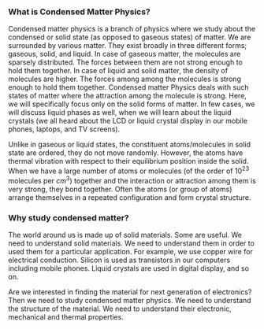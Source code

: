 ### What is Condensed Matter Physics?
 
Condensed matter physics is a branch of physics where we study about the condensed or solid state (as opposed to gaseous states) of matter. We are surrounded by various matter. They exist broadly in three different forms; gaseous, solid, and liquid. In case of gaseous matter, the molecules are sparsely distributed. The forces between them are not strong enough to hold them together. In case of liquid and solid matter, the density of molecules are higher. The forces among among the molecules is strong enough to hold them together. Condensed matter Physics deals with such states of matter where the attraction among the molecule is strong.  Here, we will specifically focus only on the solid forms of matter. In few cases, we will discuss liquid phases as well, when we will learn about the liquid crystals (we all heard about the LCD or liquid crystal display in our mobile phones, laptops, and TV screens). 

Unlike in gaseous or liquid states, the constituent atoms/molecules in solid state are ordered, they do not move randomly. However, the atoms have thermal vibration with respect to their equilibrium position inside the solid. When we have a large number of atoms or molecules (of the order of $10^{23}$ molecules per $cm^3$) together and the interaction or attraction among them is very strong, they bond together. Often the atoms (or group of atoms) arrange themselves in a repeated configuration and form crystal structure. 


### Why study condensed matter? 

The world around us is made up of solid materials. Some are useful. We need to understand solid materials. We need to understand them in order to used them for a particular application. For example, we use copper wire for electrical conduction. Silicon is used as transistors in our computers including mobile phones. Liquid crystals are used in digital display, and so on. 

Are we interested in finding the material for next generation of electronics? Then we need to study condensed matter physics. We need to understand the structure of the material. We need to understand their electronic, mechanical and thermal properties. 
